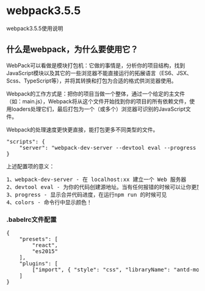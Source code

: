 # webpack3.5.5
webpack3.5.5使用说明

<h2>什么是webpack，为什么要使用它？</h2>
<p>WebPack可以看做是模块打包机：它做的事情是，分析你的项目结构，找到JavaScript模块以及其它的一些浏览器不能直接运行的拓展语言（ES6、JSX、Scss、TypeScript等），并将其转换和打包为合适的格式供浏览器使用。</p>
<p>Webpack的工作方式是：把你的项目当做一个整体，通过一个给定的主文件（如：main.js），Webpack将从这个文件开始找到你的项目的所有依赖文件，使用loaders处理它们，最后打包为一个（或多个）浏览器可识别的JavaScript文件。</p>
<p>Webpack的处理速度更快更直接，能打包更多不同类型的文件。</p>

<pre>
"scripts": {
    "server": "webpack-dev-server --devtool eval --progress --colors"
}
</pre>
<p>上述配置项的意义：</p>
<pre>
1、webpack-dev-server - 在 localhost:xx 建立一个 Web 服务器
2、devtool eval - 为你的代码创建源地址。当有任何报错的时候可以让你更加精确地定位到文件和行号，在浏览器可见
3、progress - 显示合并代码进度，在运行npm run 的时候可见
4、colors - 命令行中显示颜色！
</pre>
<h3>.babelrc文件配置</h3>
<pre>
{
    "presets": [
        "react",
        "es2015"
    ],
    "plugins": [
        ["import", { "style": "css", "libraryName": "antd-mobile" }]
    ]
}
</pre>
